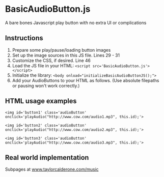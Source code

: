 # BasicAudioButton.js

A bare bones Javascript play button with no extra UI or complications

## Instructions
1. Prepare some play/pause/loading button images
2. Set up the image sources in this JS file. Lines 29 - 31
3. Customize the CSS, if desired. Line 46
4. Load the JS file in your HTML: `<script src='BasicAudioButton.js'></script>`
5. Initialize the library: `<body onload="initializeBasicAudioButtonJS();">`
6. Add your AudioButtons to your HTML as follows. (Use absolute filepaths or pausing won't work correctly.)

## HTML usage examples
`<img id='button1' class='audioButton' onclick='playAudio("http://www.cow.com/audio1.mp3", this.id);'>`

`<img id='button2' class='audioButton' onclick='playAudio("http://www.cow.com/audio2.mp3", this.id);'>`

`<img id='button3' class='audioButton' onclick='playAudio("http://www.cow.com/audio3.mp3", this.id);'>`

## Real world implementation
Subpages at www.taylorcalderone.com/music
